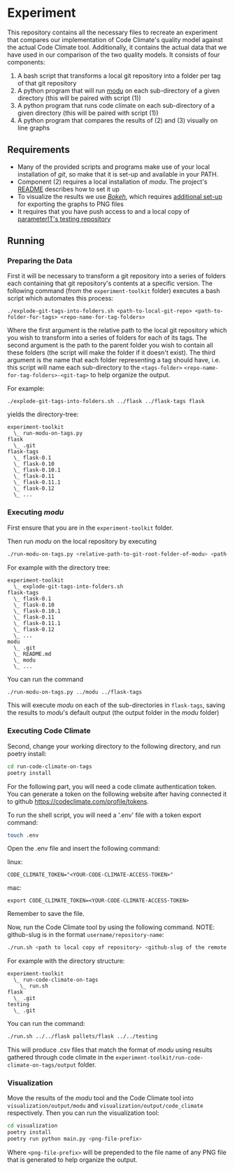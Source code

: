 # Experiment

This repository contains all the necessary files to recreate an experiment that compares our implementation of Code Climate's quality model against the actual Code Climate tool.
Additionally, it contains the actual data that we have used in our comparison of the two quality models.
It consists of four components:

1. A bash script that transforms a local git repository into a folder per tag of that git repository
2. A python program that will run [modu](https://github.com/parameterIT/tool/) on each sub-directory of a given directory (this will be paired with script (1))
3. A python program that runs code climate on each sub-directory of a given directory (this will be paired with script (1))
4. A python program that compares the results of (2) and (3) visually on line graphs

## Requirements

- Many of the provided scripts and programs make use of your local installation of _git_, so make that it is set-up and available in your PATH.
- Component (2) requires a local installation of _modu_. The project's [README](https://github.com/parameterIT/tool/blob/main/README.md) describes how to set it up
- To visualize the results we use [_Bokeh_](https://docs.bokeh.org/en/latest/index.html), which requires [additional set-up](https://docs.bokeh.org/en/latest/docs/user_guide/output/export.html) for exporting the graphs to PNG files
- It requires that you have push access to and a local copy of [parameterIT's testing repository](https://github.com/parameterIT/testing)

## Running

### Preparing the Data

First it will be necessary to transform a git repository into a series of folders each containing that git repository's contents at a specific version.
The following command (from the `experiment-toolkit` folder) executes a bash script which automates this process:

```shell
./explode-git-tags-into-folders.sh <path-to-local-git-repo> <path-to-folder-for-tags> <repo-name-for-tag-folders>
```

Where the first argument is the relative path to the local git repository which you wish to transform into a series of folders for each of its tags.
The second argument is the path to the parent folder you wish to contain all these folders (the script will make the folder if it doesn't exist).
The third argument is the name that each folder representing a tag should have, i.e. this script will name each sub-directory to the `<tags-folder>` `<repo-name-for-tag-folders>-<git-tag>` to help organize the output.


For example:

```shell
./explode-git-tags-into-folders.sh ../flask ../flask-tags flask
```

yields the directory-tree:
```
experiment-toolkit
  \_ run-modu-on-tags.py
flask
  \_ .git
flask-tags
  \_ flask-0.1
  \_ flask-0.10
  \_ flask-0.10.1
  \_ flask-0.11
  \_ flask-0.11.1
  \_ flask-0.12
  \_ ...
```

### Executing _modu_

First ensure that you are in the `experiment-toolkit` folder.

Then run _modu_ on the local repository by executing

```sh
./run-modu-on-tags.py <relative-path-to-git-root-folder-of-modu> <path-to-folder-containing-tags>
```

For example with the directory tree:
```
experiment-toolkit
  \_ explode-git-tags-into-folders.sh
flask-tags
  \_ flask-0.1
  \_ flask-0.10
  \_ flask-0.10.1
  \_ flask-0.11
  \_ flask-0.11.1
  \_ flask-0.12
  \_ ...
modu
  \_ .git
  \_ README.md
  \_ modu
  \_ ...
```

You can run the command

```sh
./run-modu-on-tags.py ../modu ../flask-tags
```

This will execute _modu_ on each of the sub-directories in `flask-tags`, saving the results to _modu_'s default output (the output folder in the _modu_ folder)

### Executing Code Climate

Second, change your working directory to the following directory, and run poetry install:
```.sh
cd run-code-climate-on-tags
poetry install
```
For the following part, you will need a code climate authentication token. You can generate a token on the following website after having connected it to github https://codeclimate.com/profile/tokens.

To run the shell script, you will need a '.env' file with a token export command:
```sh
touch .env
```

Open the .env file and insert the following command:

linux:
```
CODE_CLIMATE_TOKEN="<YOUR-CODE-CLIMATE-ACCESS-TOKEN>"
```
mac:
```
export CODE_CLIMATE_TOKEN=<YOUR-CODE-CLIMATE-ACCESS-TOKEN>
```

Remember to save the file.

Now, run the Code Climate tool by using the following command. NOTE: github-slug is in the format `username/repository-name`:

```sh
./run.sh <path to local copy of repository> <github-slug of the remote of the repo> <path to testing repository>
```

For example with the directory structure:
```
experiment-toolkit
  \_ run-code-climate-on-tags
    \_ run.sh
flask
  \_ .git
testing
  \_ .git
```

You can run the command:
```sh
./run.sh ../../flask pallets/flask ../../testing
```

This will produce .csv files that match the format of _modu_ using results gathered through code climate in the `experiment-toolkit/run-code-climate-on-tags/output` folder.

### Visualization

Move the results of the _modu_ tool and the Code Climate tool into `visualization/output/modu` and `visualization/output/code_climate` respectively.
Then you can run the visualization tool:

```sh
cd visualization
poetry install
poetry run python main.py <png-file-prefix>
```

Where `<png-file-prefix>` will be prepended to the file name of any PNG file that is generated to help organize the output.
